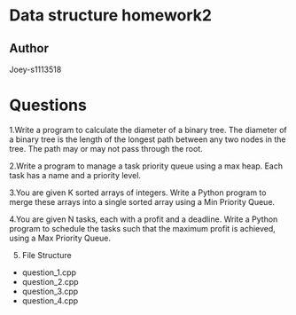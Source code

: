 # Data structure homework2
## Author
Joey-s1113518
# Questions
1.Write a program to calculate the diameter of a binary tree. The diameter of a binary tree is the length of the longest path between any two nodes in the tree. The path may or may not pass through the root.

2.Write a program to manage a task priority queue using a max heap. Each task has a name and a priority level.

3.You are given K sorted arrays of integers. Write a Python program to merge these arrays into a single sorted array using a Min Priority Queue.

4.You are given N tasks, each with a profit and a deadline. Write a Python program to schedule the tasks such that the maximum profit is achieved, using a Max Priority Queue.

5. File Structure
- question_1.cpp
- question_2.cpp
- question_3.cpp
- question_4.cpp
